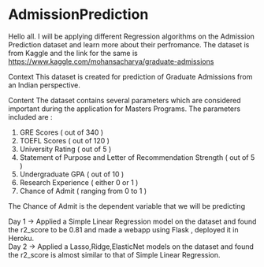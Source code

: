 # AdmissionPrediction

Hello all. I will be applying different Regression algorithms on the Admission Prediction dataset and learn more about their perfromance. The dataset is from Kaggle and the link for the same is https://www.kaggle.com/mohansacharya/graduate-admissions

Context
This dataset is created for prediction of Graduate Admissions from an Indian perspective.

Content
The dataset contains several parameters which are considered important during the application for Masters Programs.
The parameters included are :

1) GRE Scores ( out of 340 )
2) TOEFL Scores ( out of 120 )
3) University Rating ( out of 5 )
4) Statement of Purpose and Letter of Recommendation Strength ( out of 5 )
5) Undergraduate GPA ( out of 10 )
6) Research Experience ( either 0 or 1 )
7) Chance of Admit ( ranging from 0 to 1 )

The Chance of Admit is the dependent variable that we will be predicting

Day 1 -> Applied a Simple Linear Regression model on the dataset and found the r2_score to be 0.81 and made a webapp using Flask , deployed it in Heroku.                           
Day 2 -> Applied a Lasso,Ridge,ElasticNet models on the dataset and found the r2_score is almost similar to that of Simple Linear Regression.                                       


